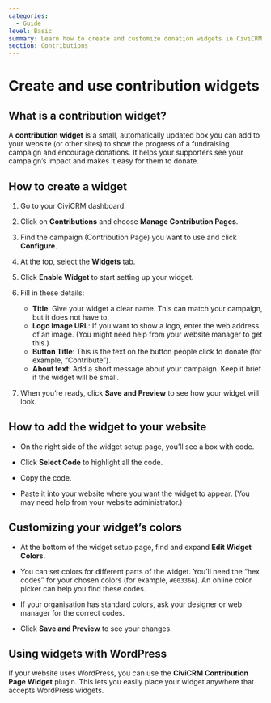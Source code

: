 ```yaml
---
categories:
  - Guide
level: Basic
summary: Learn how to create and customize donation widgets in CiviCRM so your organisation can easily share fundraising progress on your website.
section: Contributions
---
```


# Create and use contribution widgets

## What is a contribution widget?

A **contribution widget** is a small, automatically updated box you can add to your website (or other sites) to show the progress of a fundraising campaign and encourage donations. It helps your supporters see your campaign’s impact and makes it easy for them to donate.

## How to create a widget

1. Go to your CiviCRM dashboard.

2. Click on **Contributions** and choose **Manage Contribution Pages**.

3. Find the campaign (Contribution Page) you want to use and click **Configure**.

4. At the top, select the **Widgets** tab.

5. Click **Enable Widget** to start setting up your widget.

6. Fill in these details:
   - **Title**: Give your widget a clear name. This can match your campaign, but it does not have to.
   - **Logo Image URL**: If you want to show a logo, enter the web address of an image. (You might need help from your website manager to get this.)
   - **Button Title**: This is the text on the button people click to donate (for example, “Contribute”).
   - **About text**: Add a short message about your campaign. Keep it brief if the widget will be small.

7. When you’re ready, click **Save and Preview** to see how your widget will look.

## How to add the widget to your website

- On the right side of the widget setup page, you’ll see a box with code.

- Click **Select Code** to highlight all the code.

- Copy the code.

- Paste it into your website where you want the widget to appear. (You may need help from your website administrator.)

## Customizing your widget’s colors

- At the bottom of the widget setup page, find and expand **Edit Widget Colors**.

- You can set colors for different parts of the widget. You’ll need the “hex codes” for your chosen colors (for example, `#003366`). An online color picker can help you find these codes.

- If your organisation has standard colors, ask your designer or web manager for the correct codes.

- Click **Save and Preview** to see your changes.

## Using widgets with WordPress

If your website uses WordPress, you can use the **CiviCRM Contribution Page Widget** plugin. This lets you easily place your widget anywhere that accepts WordPress widgets.

<!--
Source: https://docs.civicrm.org/user/en/latest/contributions/widgets/
 -->

<!--
Suggestion: The original page is a step
-by-step, goal-oriented guide for non-experts on how to create, customize, and use widgets, which fits the Diátaxis "Guide" category. It is not a tutorial (no first-time learning flow), not a reference (not exhaustive config/options listing), and not an explanation (no background or "why"). -->
